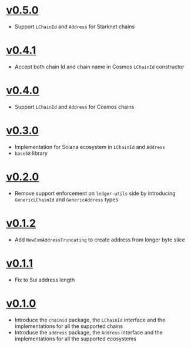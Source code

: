 # [v0.5.0](https://github.com/lombard-finance/chain/releases/tag/v0.5.0)
- Support `LChainId` and `Address` for Starknet chains
# [v0.4.1](https://github.com/lombard-finance/chain/releases/tag/v0.4.1)
- Accept both chain Id and chain name in Cosmos `LChainId` constructor
# [v0.4.0](https://github.com/lombard-finance/chain/releases/tag/v0.4.0)
- Support `LChainId` and `Address` for Cosmos chains
# [v0.3.0](https://github.com/lombard-finance/chain/releases/tag/v0.3.0)
- Implementation for Solana ecosystem in `LChainId` and `Address`
- `base58` library
# [v0.2.0](https://github.com/lombard-finance/chain/releases/tag/v0.2.0)
- Remove support enforcement on `ledger-utils` side by introducing `GenericLChainId` and `GenericAddress` types
# [v0.1.2](https://github.com/lombard-finance/chain/releases/tag/v0.1.2)
- Add `NewEvmAddressTruncating` to create address from longer byte slice
# [v0.1.1](https://github.com/lombard-finance/chain/releases/tag/v0.1.1)
- Fix to Sui address length
# [v0.1.0](https://github.com/lombard-finance/chain/releases/tag/v0.1.0)
- Introduce the `chainid` package, the `LChainId` interface and the implementations for all the supported chains
- Introduce the `address` package, the `Address` interface and the implementations for all the supported ecosystems